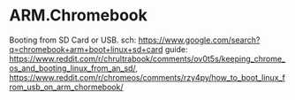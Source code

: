# ARM.Chromebook
Booting from SD Card or USB. sch: https://www.google.com/search?q=chromebook+arm+boot+linux+sd+card guide: https://www.reddit.com/r/chrultrabook/comments/ov0t5s/keeping_chrome_os_and_booting_linux_from_an_sd/, https://www.reddit.com/r/chromeos/comments/rzy4py/how_to_boot_linux_from_usb_on_arm_chormebook/
